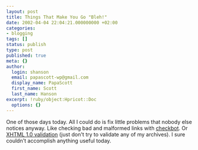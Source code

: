 ```yaml
---
layout: post
title: Things That Make You Go "Bleh!"
date: 2002-04-04 22:04:21.000000000 +02:00
categories:
- blogging
tags: []
status: publish
type: post
published: true
meta: {}
author:
  login: shanson
  email: papascott-wp@gmail.com
  display_name: PapaScott
  first_name: Scott
  last_name: Hanson
excerpt: !ruby/object:Hpricot::Doc
  options: {}
---
```

<p>One of those days today. All I could do is fix little problems that nobody else notices anyway. Like checking bad and malformed links with <a href="http://degraaff.org/checkbot/">checkbot</a>.  Or <a href="http://validator.w3.org/check?uri=http://www.papascott.de/">XHTML 1.0 validation</a> (just don't try to validate any of my archives). I sure couldn't accomplish anything useful today.</p>
